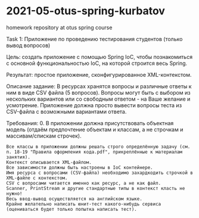 # 2021-05-otus-spring-kurbatov
homework repository at otus spring course

Task 1:
Приложение по проведению тестирования студентов (только вывод вопросов)

Цель:
создать приложение с помощью Spring IoC, чтобы познакомиться с основной функциональностью IoC, на которой строится весь Spring.

Результат:
простое приложение, сконфигурированное XML-контекстом.

Описание задание:
В ресурсах хранятся вопросы и различные ответы к ним в виде CSV файла (5 вопросов). Вопросы могут быть с выбором из 
нескольких вариантов или со свободным ответом - на Ваше желание и усмотрение. Приложение должна просто вывести вопросы 
теста из CSV-файла с возможными вариантами ответа.

Требования: 0. В приложении должна присутствовать объектная модель (отдаём предпочтение объектам и классам, а не 
строчкам и массивам/спискам строчек).

    Все классы в приложении должны решать строго определённую задачу (см. п. 18-19 "Правила оформления кода.pdf", прикреплённые к материалам занятия).
    Контекст описывается XML-файлом.
    Все зависимости должны быть настроены в IoC контейнере.
    Имя ресурса с вопросами (CSV-файла) необходимо захардкодить строчкой в XML-файле с контекстом.
    CSV с вопросами читается именно как ресурс, а не как файл.
    Scanner, PrintStream и другие стандартные типы в контекст класть не нужно!
    Весь ввод-вывод осуществляется на английском языке.
    Крайне желательно написать юнит-тест какого-нибудь сервиса (оцениваться будет только попытка написать тест).